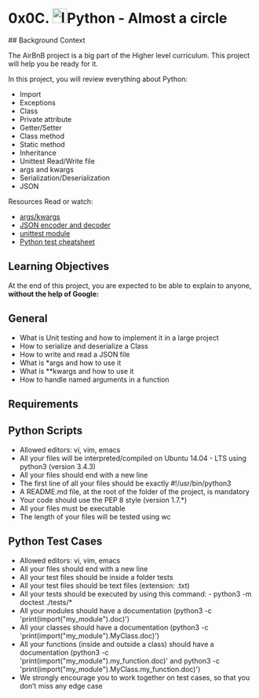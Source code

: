 <h1>0x0C. <img src="https://upload.wikimedia.org/wikipedia/commons/thumb/c/c3/Python-logo-notext.svg/1024px-Python-logo-notext.svg.png" alt="logo python" width="30" height="30">Python - Almost a circle </h1>
## Background Context

The AirBnB project is a big part of the Higher level curriculum. This project will help you be ready for it.

In this project, you will review everything about Python:
- Import
- Exceptions
- Class
- Private attribute
- Getter/Setter
- Class method
- Static method
- Inheritance
- Unittest
Read/Write file
- args and kwargs
- Serialization/Deserialization
- JSON

Resources
Read or watch:

- [args/kwargs](https://intranet.hbtn.io/rltoken/SON4gFe6PsxruKOjLYGfig)
- [JSON encoder and decoder](https://intranet.hbtn.io/rltoken/TY4rfu2AZtXlRmPVNZm1Lw)
- [unittest module](https://intranet.hbtn.io/rltoken/T7uxwxtGdbRRW9pkD4eO0g)
- [Python test cheatsheet](https://intranet.hbtn.io/rltoken/SfEo3RQeAXXYI9yabFRw3g)

## Learning Objectives
At the end of this project, you are expected to be able to explain to anyone, **without the help of Google:**

## General
- What is Unit testing and how to implement it in a large project
- How to serialize and deserialize a Class
- How to write and read a JSON file
- What is *args and how to use it
- What is **kwargs and how to use it
- How to handle named arguments in a function

## Requirements
## Python Scripts
- Allowed editors: vi, vim, emacs
- All your files will be interpreted/compiled on Ubuntu 14.04 - LTS using python3 (version 3.4.3)
- All your files should end with a new line
- The first line of all your files should be exactly #!/usr/bin/python3
- A README.md file, at the root of the folder of the project, is mandatory
- Your code should use the PEP 8 style (version 1.7.*)
- All your files must be executable
- The length of your files will be tested using wc

## Python Test Cases
- Allowed editors: vi, vim, emacs
- All your files should end with a new line
- All your test files should be inside a folder tests
- All your test files should be text files (extension: .txt)
- All your tests should be executed by using this command: - python3 -m doctest ./tests/*
- All your modules should have a documentation (python3 -c 'print(import("my_module").doc)')
- All your classes should have a documentation (python3 -c 'print(import("my_module").MyClass.doc)')
- All your functions (inside and outside a class) should have a documentation (python3 -c 'print(import("my_module").my_function.doc)' and python3 -c 'print(import("my_module").MyClass.my_function.doc)')
- We strongly encourage you to work together on test cases, so that you don’t miss any edge case